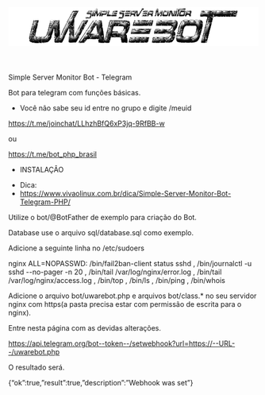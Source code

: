 <center><img src="img/uwarebot.png"></center>
<br><br><br>
Simple Server Monitor Bot - Telegram

Bot para telegram com funções básicas.

- Você não sabe seu id entre no grupo e digite /meuid

https://t.me/joinchat/LLhzhBfQ6xP3jq-9RfBB-w

ou

https://t.me/bot_php_brasil


- INSTALAÇÂO

* Dica:
* https://www.vivaolinux.com.br/dica/Simple-Server-Monitor-Bot-Telegram-PHP/

Utilize o bot/@BotFather de exemplo para criação do Bot.

Database use o arquivo sql/database.sql como exemplo.

Adicione a seguinte linha no /etc/sudoers

nginx   ALL=NOPASSWD: /bin/fail2ban-client status sshd , /bin/journalctl -u sshd --no-pager -n 20 , /bin/tail /var/log/nginx/error.log , /bin/tail /var/log/nginx/access.log  , /bin/top , /bin/ls , /bin/ping , /bin/whois

Adicione o arquivo bot/uwarebot.php e arquivos bot/class.* no seu servidor nginx com https(a pasta precisa estar com permissão de escrita para o nginx).

Entre nesta página com as devidas alterações.

https://api.telegram.org/bot--token--/setwebhook?url=https://--URL--/uwarebot.php

O resultado será.

{“ok”:true,”result”:true,”description”:”Webhook was set”}



